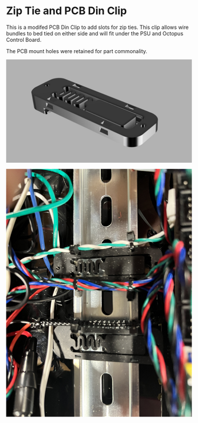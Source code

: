 
# Zip Tie and PCB Din Clip

This is a modifed PCB Din Clip to add slots for zip ties. This clip allows wire bundles to bed tied on either side and will fit under the PSU and Octopus Control Board. 

The PCB mount holes were retained for part commonality.  

![cad](images/cad.jpg)

![picture](images/IMG_2081.JPG)